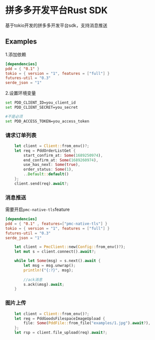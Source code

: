 # 拼多多开发平台Rust SDK

基于tokio开发的拼多多开发平台sdk，支持消息推送

## Examples

1.添加依赖

```toml
[dependencies]
pdd = { "0.1" }
tokio = { version = "1", features = ["full"] }
futures-util = "0.3"
serde_json = "1"
```

2.设置环境变量

```bash
set PDD_CLIENT_ID=you_client_id
set PDD_CLIENT_SECRET=you_secret

#不是必须
set PDD_ACCESS_TOKEN=you_access_token
```

### 请求订单列表

```rust
    let client = Client::from_env()?;
    let req = PddOrderListGet {
        start_confirm_at: Some(1689250974),
        end_confirm_at: Some(1689260974),
        use_has_next: Some(true),
        order_status: Some(1),
        ..Default::default()
    };
    client.send(req).await?;
```

### 消息推送

需要开启`pmc-native-tls`feature

```toml
[dependencies]
pdd = { "0.1" , features=["pmc-native-tls"] }
tokio = { version = "1", features = ["full"] }
futures-util = "0.3"
serde_json = "1"
```

```rust
    let client = PmcClient::new(Config::from_env()?);
    let mut s = client.connect().await?;

    while let Some(msg) = s.next().await {
        let msg = msg.unwrap();
        println!("{:?}", msg);
        
        //ack消息
        s.ack(&msg).await;
    }
```

### 图片上传

```rust
    let client = Client::from_env()?;
    let req = PddGoodsFilespaceImageUpload {
        file: Some(PddFile::from_file("examples/1.jpg").await?),
    };
    let rsp = client.file_upload(req).await?;
```
